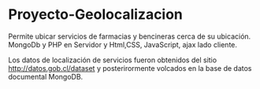 # Proyecto-Geolocalizacion
Permite ubicar servicios de farmacias y bencineras cerca de su ubicación.
MongoDb y PHP en Servidor y Html,CSS, JavaScript, ajax lado cliente.

Los datos de localización de servicios fueron obtenidos del sitio http://datos.gob.cl/dataset y posterirormente volcados en la base
de datos documental MongoDB.

